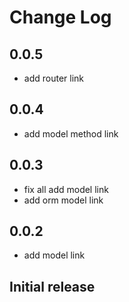 # Change Log

## 0.0.5
- add router link
## 0.0.4
- add model method link
## 0.0.3
- fix all add model link
- add orm model link

## 0.0.2
- add model link

## Initial release